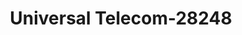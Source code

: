 ---
f_zip-code: 38663
f_state-code: MS
title: Universal Telecom-28248
f_phone: 662-837-0007
f_city-only: Ripley
f_address: 400 East Walnut Street Ripley
f_location-unique-id: '28248'
slug: universal-telecom-28248
updated-on: '2024-05-30T13:46:58.046Z'
created-on: '2024-05-30T13:36:59.803Z'
published-on: '2024-05-30T13:54:32.469Z'
f_city-state: cms/city/ripley-ms.md
f_company: cms/company/universal-telecom.md
f_state: cms/state/mississippi.md
layout: '[payday-loan].html'
tags: payday-loan
---